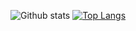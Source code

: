 ![Github stats](https://github-readme-stats.vercel.app/api?username=antomys&show_icons=true&theme=synthwave&count_private=true)
   [![Top Langs](https://github-readme-stats.vercel.app/api/top-langs/?username=antomys)](https://github.com/anuraghazra/github-readme-stats)
